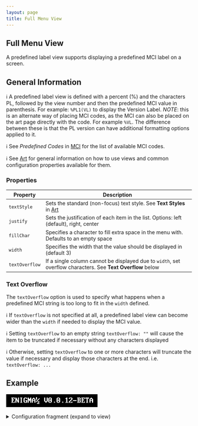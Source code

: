 ```yaml
---
layout: page
title: Full Menu View
---
```

## Full Menu View
A predefined label view supports displaying a predefined MCI label on a screen.

## General Information

:information_source: A predefined label view is defined with a percent (%) and the characters PL, followed by the view number and then the predefined MCI value in parenthesis. For example: `%PL1(VL)` to display the Version Label. *NOTE*: this is an alternate way of placing MCI codes, as the MCI can also be placed on the art page directly with the code. For example `%VL`. The difference between these is that the PL version can have additional formatting options applied to it.

:information_source: See *Predefined Codes* in [MCI](../mci.md) for the list of available MCI codes.

:information_source: See [Art](../general.md) for general information on how to use views and common configuration properties available for them.

### Properties

| Property    | Description  |
|-------------|--------------|
| `textStyle` | Sets the standard (non-focus) text style. See **Text Styles** in [Art](../general.md) |
| `justify` | Sets the justification of each item in the list. Options: left (default), right, center |
| `fillChar` | Specifies a character to fill extra space in the menu with. Defaults to an empty space |
| `width` | Specifies the width that the value should be displayed in (default 3) |
| `textOverflow` | If a single column cannot be displayed due to `width`, set overflow characters. See **Text Overflow** below |

### Text Overflow

The `textOverflow` option is used to specify what happens when a predefined MCI string is too long to fit in the `width` defined.

:information_source: If `textOverflow` is not specified at all, a predefined label view can become wider than the `width` if needed to display the MCI value.

:information_source: Setting `textOverflow` to an empty string `textOverflow: ""` will cause the item to be truncated if necessary without any characters displayed

:information_source: Otherwise, setting `textOverflow` to one or more characters will truncate the value if necessary and display those characters at the end. i.e. `textOverflow: ...`

## Example

![Example](../../assets/images/predefined_label_view_example1.png "Predefined label")

<details>
<summary>Configuration fragment (expand to view)</summary>
<div markdown="1">
```
PL1: {
  textStyle: upper
}
```
</div>
</details>
